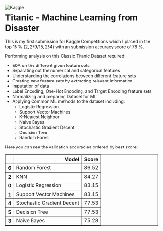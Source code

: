<a href="https://www.kaggle.com/code/fernandomazzoni/titanic-1st-competition-submission?scriptVersionId=101427826" target="_blank"><img align="left" alt="Kaggle" title="Open in Kaggle" src="https://kaggle.com/static/images/open-in-kaggle.svg"></a>

# Titanic - Machine Learning from Disaster


This is my first submission for Kaggle Competitions which I placed in the top $15$ % ($2,279/15,254$) with an submission accuracy score of $78$ %.

Performing analysis on this Classic Titanic Dataset required:
- EDA on the different given feature sets
- Separating out the numerical and categorical features
- Understanding the correlations between different feature sets
- Creating new feature sets by extracting relevant information
- Imputation of data
- Label Encoding, One-Hot Encoding, and Target Encoding feature sets
- Normalizing and preparing Dataset for ML
- Applying Common ML methods to the dataset including:
  - Logistic Regression
  - Support Vector Machines
  - K-Nearest Neighbor 
  - Naive Bayes
  - Stochastic Gradient Decent
  - Decision Tree
  - Random Forest


Here you can see the validation accuracies ordered by best score:

<table border="1" class="dataframe">   <thead>     <tr style="text-align: right;">       <th></th>       <th>Model</th>       <th>Score</th>     </tr>   </thead>   <tbody>     <tr>       <th>6</th>       <td>Random Forest</td>       <td>86.52</td>     </tr>     <tr>       <th>2</th>       <td>KNN</td>       <td>84.27</td>     </tr>     <tr>       <th>0</th>       <td>Logistic Regression</td>       <td>83.15</td>     </tr>     <tr>       <th>1</th>       <td>Support Vector Machines</td>       <td>83.15</td>     </tr>     <tr>       <th>4</th>       <td>Stochastic Gradient Decent</td>       <td>77.53</td>     </tr>     <tr>       <th>5</th>       <td>Decision Tree</td>       <td>77.53</td>     </tr>     <tr>       <th>3</th>       <td>Naive Bayes</td>       <td>75.28</td>     </tr>   </tbody> </table>


